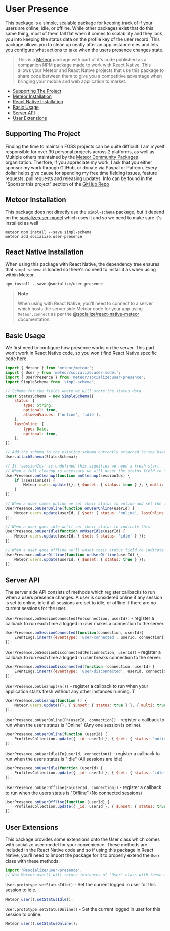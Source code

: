 # User Presence

This package is a simple, scalable package for keeping track of if your users are online, idle, or offline. While other packages exist that do this same thing, most of them fall flat when it comes to scalability and they lock you into keeping the status data on the profile key of the user record. This package allows you to clean up neatly after an app instance dies and lets you configure what actions to take when the users presence changes state.

>This is a [Meteor][meteor] package with part of it's code published as a companion NPM package made to work with React Native. This allows your Meteor and React Native projects that use this package to share code between them to give you a competitive advantage when bringing your mobile and web application to market.

<!-- TOC depthFrom:1 depthTo:6 withLinks:1 updateOnSave:1 orderedList:0 -->
- [Supporting The Project](#supporting-the-project)
- [Meteor Installation](#meteor-installation)
- [React Native Installation](#react-native-installation)
- [Basic Usage](#basic-usage)
- [Server API](#server-api)
- [User Extensions](#user-extensions)
<!-- /TOC -->

## Supporting The Project

Finding the time to maintain FOSS projects can be quite difficult. I am myself responsible for over 30 personal projects across 2 platforms, as well as Multiple others maintained by the [Meteor Community Packages](https://github.com/meteor-community-packages) organization. Therfore, if you appreciate my work, I ask that you either sponsor my work through GitHub, or donate via Paypal or Patreon. Every dollar helps give cause for spending my free time fielding issues, feature requests, pull requests and releasing updates. Info can be found in the "Sponsor this project" section of the [GitHub Repo](https://github.com/copleykj/socialize-user-presence)

## Meteor Installation

This package does not directly use the `simpl-schema` package, but it depend on the [socialize:user-model][user-model] which uses it and so we need to make sure it's installed as well

```shell
meteor npm install --save simpl-schema
meteor add socialize:user-presence
```

## React Native Installation

When using this package with React Native, the dependency tree ensures that `simpl-schema` is loaded so there's no need to install it as when using within Meteor.

```shell
npm install --save @socialize/user-presence
```

> **Note**
>
> When using with React Native, you'll need to connect to a server which hosts the server side Meteor code for your app using `Meteor.connect` as per the [@socialize/react-native-meteor](https://www.npmjs.com/package/@socialize/react-native-meteor#example-usage) documentation.

## Basic Usage

We first need to configure how presence works on the server. This part won't work in React Native code, so you won't find React Native specific code here.

```javascript
import { Meteor } from 'meteor/meteor';
import { User } from 'meteor/socialize:user-model';
import { UserPresence } from 'meteor/socialize:user-presence';
import SimpleSchema from 'simpl-schema';

// Schema for the fields where we will store the status data
const StatusSchema = new SimpleSchema({
    status: {
        type: String,
        optional: true,
        allowedValues: ['online', 'idle'],
    },
    lastOnline: {
        type: Date,
        optional: true,
    },
});

// Add the schema to the existing schema currently attached to the User model
User.attachSchema(StatusSchema);

// If `sessionIds` is undefined this signifies we need a fresh start.
// When a full cleanup is necessary we will unset the status field to show all users as offline
UserPresence.onCleanup(function onCleanup(sessionIds) {
    if (!sessionIds) {
        Meteor.users.update({}, { $unset: { status: true } }, { multi: true });
    }
});

// When a user comes online we set their status to online and set the lastOnline field to the current time
UserPresence.onUserOnline(function onUserOnline(userId) {
    Meteor.users.update(userId, { $set: { status: 'online', lastOnline: new Date() } });
});

// When a user goes idle we'll set their status to indicate this
UserPresence.onUserIdle(function onUserIdle(userId) {
    Meteor.users.update(userId, { $set: { status: 'idle' } });
});

// When a user goes offline we'll unset their status field to indicate offline status
UserPresence.onUserOffline(function onUserOffline(userId) {
    Meteor.users.update(userId, { $unset: { status: true } });
});
```

## Server API

The server side API consists of methods which register callbacks to run when a users presence changes. A user is considered online if any session is set to online, idle if all sessions are set to idle, or offline if there are no current sessions for the user.

`UserPresence.onSessionConnected(Fn(connection, userId))` - register a callback to run each time a logged in user makes a connection to the server.

```javascript
UserPresence.onSessionConnected(function(connection, userId){
    EventLogs.insert({eventType: 'user-connected', userId, connection});
});
```

`UserPresence.onSessionDisconnected(Fn(connection, userId))` - register a callback to run each time a logged in user breaks connection to the server.

```javascript
UserPresence.onSessionDisconnected(function (connection, userId) {
    EventLogs.insert({eventType: 'user-disconnected', userId, connection});
});
```

`UserPresence.onCleanup(Fn())` - register a callback to run when your application starts fresh without any other instances running. T

```javascript
UserPresence.onCleanup(function () {
    Meteor.users.update({}, { $unset: { status: true } }, { multi: true });
});
```

`UserPresence.onUserOnline(Fn(userId, connection))` - register a callback to run when the users status is "Online" (Any one session is online).

```javascript
UserPresence.onUserOnline(function (userId) {
    ProfilesCollection.update({ _id: userId }, { $set: { status: 'online' } });
});
```

`UserPresence.onUserIdle(Fn(userId, connection))` - register a callback to run when the users status is "Idle" (All sessions are idle)

```javascript
UserPresence.onUserIdle(function (userId) {
    ProfilesCollection.update({ _id: userId }, { $set: { status: 'idle' } });
});
```

`UserPresence.onUserOffline(Fn(userId, connection))` - register a callback to run when the users status is "Offline" (No connected sessions)

```javascript
UserPresence.onUserOffline(function (userId) {
    ProfilesCollection.update({ _id: userId }, { $unset: { status: true } });
});
```

## User Extensions

This package provides some extensions onto the User class which comes with socialize:user-model for your convenience. These methods are included in the React Native code and so if using this package in React Native, you'll need to import the package for it to properly extend the `User` class with these methods.

```javascript
import '@socialize/user-presence';
// Now Meteor.user() will return instances of 'User' class with these methods available
```

`User.prototype.setStatusIdle()` - Set the current logged in user for this session to idle.

```javascript
Meteor.user().setStatusIdle();
```

`User.prototype.setStatusOnline()` - Set the current logged in user for this session to online.

```javascript
Meteor.user().setStatusOnline();
```

[meteor]: https://meteor.com
[socialize]: https://atmospherejs.com/socialize
[user-model]: https://github.com/copleykj/socialize-user-model
